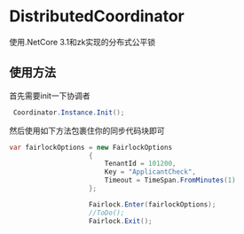# DistributedCoordinator
使用.NetCore 3.1和zk实现的分布式公平锁

## 使用方法
首先需要init一下协调者
``` C#
 Coordinator.Instance.Init();
```
然后使用如下方法包裹住你的同步代码块即可

``` C#
var fairlockOptions = new FairlockOptions
                    {
                        TenantId = 101200,
                        Key = "ApplicantCheck",
                        Timeout = TimeSpan.FromMinutes(1)
                    };

                    Fairlock.Enter(fairlockOptions);
                    //ToDo();
                    Fairlock.Exit();
```
